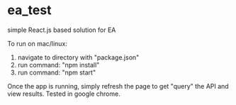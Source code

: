 # ea_test
simple React.js based solution for EA

To run on mac/linux:

1) navigate to directory with "package.json"
2) run command: "npm install"
3) run command: "npm start"

Once the app is running, simply refresh the page to get "query" the API and view results.
Tested in google chrome.

